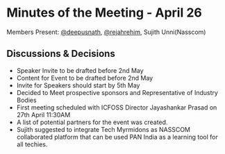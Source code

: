 # Minutes of the Meeting - April 26

Members Present:   [@deepusnath][deepu], [@rejahrehim][rejah],  Sujith Unni(Nasscom)

## Discussions & Decisions

* Speaker Invite to be drafted before 2nd May
* Content for Event  to be drafted before 2nd May
* Invite for Speakers should start by 5th May
* Decided to Meet prospective sponsors and Representative of Industry Bodies
* First meeting scheduled with ICFOSS Director Jayashankar Prasad on 27th April 11:30AM
* A list of potential partners for the event was created.
* Sujith suggested to integrate Tech Myrmidons as NASSCOM collaborated platform that can be used PAN India as a learning tool for all techies. 

[deepu]: https://github.com/deepusnath
[rejah]: https://github.com/rejahrehim
